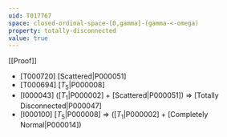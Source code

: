 ```yaml
---
uid: T017767
space: closed-ordinal-space-[0,gamma]-(gamma-<-omega)
property: totally-disconnected
value: true
---
```

[[Proof]]

* [T000720] [Scattered|P000051]
* [T000694] [$T_5$|P000008]
* [I000043] ([$T_1$|P000002] + [Scattered|P000051]) => [Totally Disconnected|P000047]
* [I000100] [$T_5$|P000008] => ([$T_1$|P000002] + [Completely Normal|P000014])

